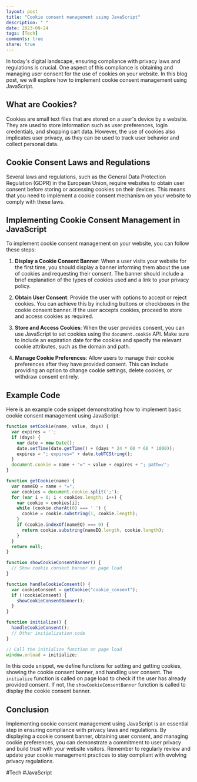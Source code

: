 ```yaml
---
layout: post
title: "Cookie consent management using JavaScript"
description: " "
date: 2023-09-24
tags: [Tech]
comments: true
share: true
---
```


In today's digital landscape, ensuring compliance with privacy laws and regulations is crucial. One aspect of this compliance is obtaining and managing user consent for the use of cookies on your website. In this blog post, we will explore how to implement cookie consent management using JavaScript.

## What are Cookies?

Cookies are small text files that are stored on a user's device by a website. They are used to store information such as user preferences, login credentials, and shopping cart data. However, the use of cookies also implicates user privacy, as they can be used to track user behavior and collect personal data.

## Cookie Consent Laws and Regulations

Several laws and regulations, such as the General Data Protection Regulation (GDPR) in the European Union, require websites to obtain user consent before storing or accessing cookies on their devices. This means that you need to implement a cookie consent mechanism on your website to comply with these laws.

## Implementing Cookie Consent Management in JavaScript

To implement cookie consent management on your website, you can follow these steps:

1. **Display a Cookie Consent Banner**: When a user visits your website for the first time, you should display a banner informing them about the use of cookies and requesting their consent. The banner should include a brief explanation of the types of cookies used and a link to your privacy policy.

2. **Obtain User Consent**: Provide the user with options to accept or reject cookies. You can achieve this by including buttons or checkboxes in the cookie consent banner. If the user accepts cookies, proceed to store and access cookies as required.

3. **Store and Access Cookies**: When the user provides consent, you can use JavaScript to set cookies using the `document.cookie` API. Make sure to include an expiration date for the cookies and specify the relevant cookie attributes, such as the domain and path.

4. **Manage Cookie Preferences**: Allow users to manage their cookie preferences after they have provided consent. This can include providing an option to change cookie settings, delete cookies, or withdraw consent entirely.

## Example Code

Here is an example code snippet demonstrating how to implement basic cookie consent management using JavaScript:

```javascript
function setCookie(name, value, days) {
  var expires = '';
  if (days) {
    var date = new Date();
    date.setTime(date.getTime() + (days * 24 * 60 * 60 * 1000));
    expires = "; expires=" + date.toUTCString();
  }
  document.cookie = name + "=" + value + expires + "; path=/";
}

function getCookie(name) {
  var nameEQ = name + "=";
  var cookies = document.cookie.split(';');
  for (var i = 0; i < cookies.length; i++) {
    var cookie = cookies[i];
    while (cookie.charAt(0) === ' ') {
      cookie = cookie.substring(1, cookie.length);
    }
    if (cookie.indexOf(nameEQ) === 0) {
      return cookie.substring(nameEQ.length, cookie.length);
    }
  }
  return null;
}

function showCookieConsentBanner() {
  // Show cookie consent banner on page load
}

function handleCookieConsent() {
  var cookieConsent = getCookie("cookie_consent");
  if (!cookieConsent) {
    showCookieConsentBanner();
  }
}

function initialize() {
  handleCookieConsent();
  // Other initialization code
}

// Call the initialize function on page load
window.onload = initialize;
```

In this code snippet, we define functions for setting and getting cookies, showing the cookie consent banner, and handling user consent. The `initialize` function is called on page load to check if the user has already provided consent. If not, the `showCookieConsentBanner` function is called to display the cookie consent banner.

## Conclusion

Implementing cookie consent management using JavaScript is an essential step in ensuring compliance with privacy laws and regulations. By displaying a cookie consent banner, obtaining user consent, and managing cookie preferences, you can demonstrate a commitment to user privacy and build trust with your website visitors. Remember to regularly review and update your cookie management practices to stay compliant with evolving privacy regulations.

#Tech #JavaScript